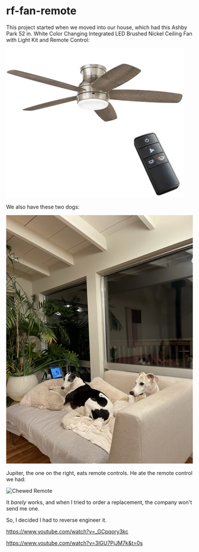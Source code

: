 # rf-fan-remote

This project started when we moved into our house, which had this Ashby Park 52 in. White Color Changing Integrated LED Brushed Nickel Ceiling Fan with Light Kit and Remote Control:

![Fan and Remote](fan-remote.png)

We also have these two dogs:


![Juno and Jupiter](juno-jupiter.png)

Jupiter, the one on the right, eats remote controls. He ate the remote control we had:

![Chewed Remote](chewed-remote.png)

 It *barely* works, and when I tried to order a replacement, the company won't send me one.

 So, I decided I had to reverse engineer it.

https://www.youtube.com/watch?v=_GCpqory3kc

https://www.youtube.com/watch?v=3lGU7PjJM7k&t=0s


